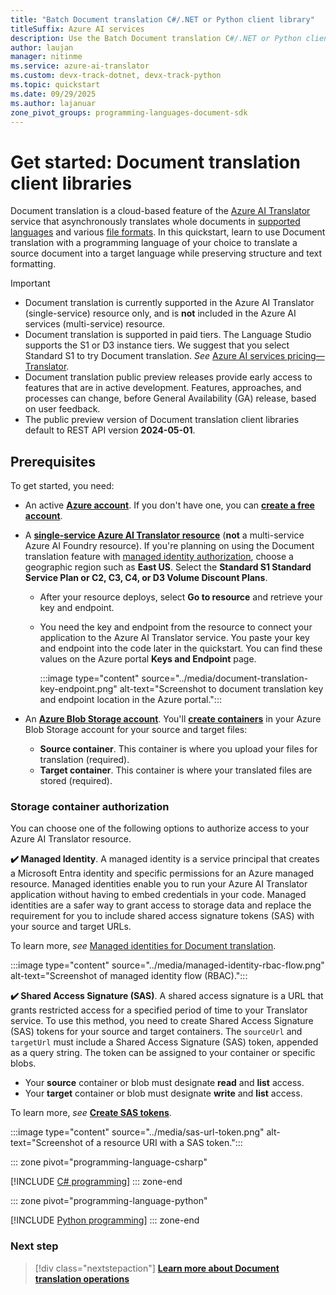 ```yaml
---
title: "Batch Document translation C#/.NET or Python client library"
titleSuffix: Azure AI services
description: Use the Batch Document translation C#/.NET or Python client library (SDK) for cloud-based batch document translation service and process.
author: laujan
manager: nitinme
ms.service: azure-ai-translator
ms.custom: devx-track-dotnet, devx-track-python
ms.topic: quickstart
ms.date: 09/29/2025
ms.author: lajanuar
zone_pivot_groups: programming-languages-document-sdk
---
```


# Get started: Document translation client libraries
<!-- markdownlint-disable MD024 -->
<!-- markdownlint-disable MD001 -->

Document translation is a cloud-based feature of the [Azure AI Translator](../../translator-overview.md) service that asynchronously translates whole documents in [supported languages](../../language-support.md) and various [file formats](../overview.md#batch-supported-document-formats). In this quickstart, learn to use Document translation with a programming language of your choice to translate a source document into a target language while preserving structure and text formatting.

> [!IMPORTANT]
>
> * Document translation is currently supported in the Azure AI Translator (single-service) resource only, and is **not** included in the Azure AI services (multi-service) resource.
> * Document translation is supported in paid tiers. The Language Studio supports the S1 or D3 instance tiers. We suggest that you select Standard S1 to try Document translation. *See* [Azure AI services pricing—Translator](https://azure.microsoft.com/pricing/details/cognitive-services/translator/).
> * Document translation public preview releases provide early access to features that are in active development. Features, approaches, and processes can change, before General Availability (GA) release, based on user feedback.
> * The public preview version of Document translation client libraries default to REST API version **2024-05-01**.

## Prerequisites

To get started, you need:

* An active [**Azure account**](https://azure.microsoft.com/pricing/purchase-options/azure-account?cid=msft_learn). If you don't have one, you can [**create a free account**](https://azure.microsoft.com/pricing/purchase-options/azure-account?cid=msft_learn).

* A [**single-service Azure AI Translator resource**](https://portal.azure.com/#create/Microsoft.CognitiveServicesTextTranslation) (**not** a multi-service Azure AI Foundry resource). If you're planning on using the Document translation feature with [managed identity authorization](../how-to-guides/create-use-managed-identities.md), choose a geographic region such as **East US**. Select the **Standard S1 Standard Service Plan or C2, C3, C4, or D3 Volume Discount Plans**.

    * After your resource deploys, select **Go to resource** and retrieve your key and endpoint.

    * You need the key and endpoint from the resource to connect your application to the Azure AI Translator service. You paste your key and endpoint into the code later in the quickstart. You can find these values on the Azure portal **Keys and Endpoint** page.

      :::image type="content" source="../media/document-translation-key-endpoint.png" alt-text="Screenshot to document translation key and endpoint location in the Azure portal.":::

* An [**Azure Blob Storage account**](https://portal.azure.com/#create/Microsoft.StorageAccount-ARM). You'll [**create containers**](/azure/storage/blobs/storage-quickstart-blobs-portal#create-a-container) in your Azure Blob Storage account for your source and target files:

  * **Source container**. This container is where you upload your files for translation (required).
  * **Target container**. This container is where your translated files are stored (required).



### Storage container authorization

You can choose one of the following options to authorize access to your Azure AI Translator resource.

**✔️ Managed Identity**. A managed identity is a service principal that creates a Microsoft Entra identity and specific permissions for an Azure managed resource. Managed identities enable you to run your Azure AI Translator application without having to embed credentials in your code. Managed identities are a safer way to grant access to storage data and replace the requirement for you to include shared access signature tokens (SAS) with your source and target URLs.

To learn more, *see* [Managed identities for Document translation](../how-to-guides/create-use-managed-identities.md).

  :::image type="content" source="../media/managed-identity-rbac-flow.png" alt-text="Screenshot of managed identity flow (RBAC).":::

**✔️ Shared Access Signature (SAS)**. A shared access signature is a URL that grants restricted access for a specified period of time to your Translator service. To use this method, you need to create Shared Access Signature (SAS) tokens for your source and target containers. The `sourceUrl`  and `targetUrl` must include a Shared Access Signature (SAS) token, appended as a query string. The token can be assigned to your container or specific blobs.

* Your **source** container or blob must designate **read** and **list** access.
* Your **target** container or blob must designate **write** and **list** access.

To learn more, *see* [**Create SAS tokens**](../how-to-guides/create-sas-tokens.md).

  :::image type="content" source="../media/sas-url-token.png" alt-text="Screenshot of a resource URI with a SAS token.":::

::: zone pivot="programming-language-csharp"

[!INCLUDE [C# programming](includes/sdk/csharp.md)]
::: zone-end

::: zone pivot="programming-language-python"

[!INCLUDE [Python programming](includes/sdk/python.md)]
::: zone-end

### Next step

> [!div class="nextstepaction"]
> [**Learn more about Document translation operations**](../how-to-guides/use-rest-api-programmatically.md)
